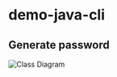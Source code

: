 # demo-java-cli

## Generate password
![Class Diagram](http://www.plantuml.com/plantuml/proxy?src=https://raw.githubusercontent.com/djvelimir/demo-java-cli/main/UML/PasswordGenerator.puml)
